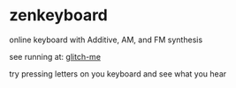 # zenkeyboard
online keyboard with Additive, AM, and FM synthesis

see running at: [glitch-me](https://zen-keyboard-expanded.glitch.me/)

try pressing letters on you keyboard and see what you hear
